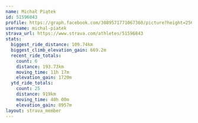 ```yaml
---
name: Michał Piątek
id: 51596843
profile: https://graph.facebook.com/3089571771067360/picture?height=256&width=256
username: michal-piatek
strava_url: https://www.strava.com/athletes/51596843
stats:
  biggest_ride_distance: 109.74km
  biggest_climb_elevation_gain: 669.2m
  recent_ride_totals:
    count: 6
    distance: 193.73km
    moving_time: 11h 17m
    elevation_gain: 1720m
  ytd_ride_totals:
    count: 25
    distance: 919km
    moving_time: 40h 00m
    elevation_gain: 8957m
layout: strava_member
--- 
```

